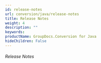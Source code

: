 ```yaml
---
id: release-notes
url: conversion/java/release-notes
title: Release Notes
weight: 4
description: ""
keywords: 
productName: GroupDocs.Conversion for Java
hideChildren: False
---
```

###### Release Notes

